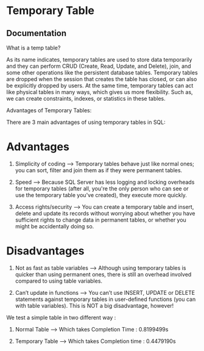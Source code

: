 
# Temporary Table




## Documentation

What is a temp table?

As its name indicates, temporary tables are used to store data temporarily and they can perform CRUD (Create, Read, Update, and Delete), join, and some other operations like the persistent database tables. 
Temporary tables are dropped when the session that creates the table has closed, or can also be explicitly dropped by users. At the same time, temporary tables can act like physical tables in many ways, which gives us more flexibility. Such as, we can create constraints, indexes, or statistics in these tables. 

Advantages of Temporary Tables:

There are 3 main advantages of using temporary tables in SQL:

# Advantages

1. Simplicity of coding --> Temporary tables behave just like normal ones; you can sort, filter and join them as if they were permanent tables.

2. Speed --> Because SQL Server has less logging and locking overheads for temporary tables (after all, you're the only person who can see or use the temporary table you've created), they execute more quickly.

3. Access rights/security --> You can create a temporary table and insert, delete and update its records without worrying about whether you have sufficient rights to change data in permanent tables, or whether you might be accidentally doing so.


# Disadvantages

1. Not as fast as table variables --> Although using temporary tables is quicker than using permanent ones, there is still an overhead involved compared to using table variables.


2. Can’t update in functions --> You can’t use INSERT, UPDATE or DELETE statements against temporary tables in user-defined functions (you can with table variables). This is NOT a big disadvantage, however!


We test a simple table in two different way :

1. Normal Table --> Which takes Completion Time : 0.8199499s

2. Temporary Table --> Which takes Completion time : 0.4479190s
